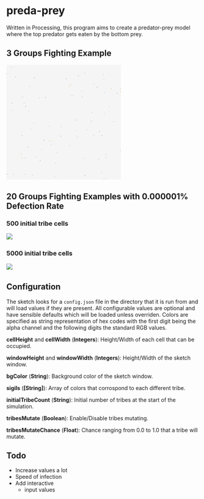 # preda-prey
Written in Processing, this program aims to create a predator-prey model where the top predator gets eaten by the bottom prey.

## 3 Groups Fighting Example
![](/out/example.gif)

## 20 Groups Fighting Examples with 0.000001% Defection Rate
### 500 initial tribe cells
![](/out/example-20-1.gif)

### 5000 initial tribe cells
![](/out/example-20-2.gif)

## Configuration
The sketch looks for a `config.json` file in the directory that it is run from
and will load values if they are present.
All configurable values are optional and have sensible defaults which will be
loaded unless overriden.
Colors are specified as string representation of hex codes with the first
digit being the alpha channel and the following digits the standard RGB
values.

**cellHeight** and **cellWidth** (__Integers__): 
Height/Width of each cell that can be occupied.

**windowHeight** and **windowWidth** (__Integers__):
Height/Width of the sketch window.

**bgColor** (__String__):
Background color of the sketch window.

**sigils** (__[String]__):
Array of colors that corrospond to each different tribe.

**initialTribeCount** (__String__):
Initial number of tribes at the start of the simulation.

**tribesMutate** (__Boolean__):
Enable/Disable tribes mutating.

**tribesMutateChance** (__Float__):
Chance ranging from 0.0 to 1.0 that a tribe will mutate.

## Todo
- Increase values a lot
- Speed of infection
- Add interactive
	+ input values
